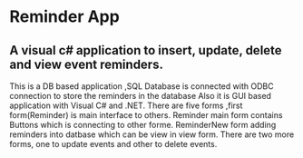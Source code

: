 # Reminder App 
## A visual c# application to insert, update, delete and view event reminders.

This is a DB based application ,SQL Database is connected with ODBC connection to store the reminders in the database Also it is 
GUI based application with Visual C# and .NET. There are five forms ,first form(Reminder) is main interface to others.
Reminder main form contains Buttons which is connecting to other forme. ReminderNew form adding reminders into datbase which can
be view in view form. There are  two more forms, one to update events and other to delete events.
